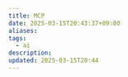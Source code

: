 ```yaml
---
title: MCP
date: 2025-03-15T20:43:37+09:00
aliases: 
tags:
  - ai
description: 
updated: 2025-03-15T20:44
---
```

